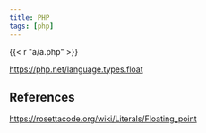 ```yaml
---
title: PHP
tags: [php]
---
```


{{< r "a/a.php" >}}

<https://php.net/language.types.float>

## References

<https://rosettacode.org/wiki/Literals/Floating_point>
